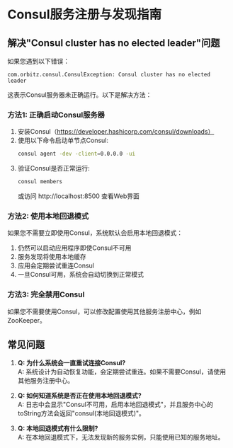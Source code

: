 # Consul服务注册与发现指南

## 解决"Consul cluster has no elected leader"问题

如果您遇到以下错误：
```
com.orbitz.consul.ConsulException: Consul cluster has no elected leader
```

这表示Consul服务器未正确运行。以下是解决方法：

### 方法1: 正确启动Consul服务器

1. 安装Consul（https://developer.hashicorp.com/consul/downloads）
2. 使用以下命令启动单节点Consul:
   ```bash
   consul agent -dev -client=0.0.0.0 -ui
   ```
3. 验证Consul是否正常运行:
   ```bash
   consul members
   ```
   或访问 http://localhost:8500 查看Web界面

### 方法2: 使用本地回退模式

如果您不需要立即使用Consul，系统默认会启用本地回退模式：

1. 仍然可以启动应用程序即使Consul不可用
2. 服务发现将使用本地缓存
3. 应用会定期尝试重连Consul
4. 一旦Consul可用，系统会自动切换到正常模式

### 方法3: 完全禁用Consul

如果您不需要使用Consul，可以修改配置使用其他服务注册中心，例如ZooKeeper。

## 常见问题

1. **Q: 为什么系统会一直重试连接Consul?**  
   A: 系统设计为自动恢复功能，会定期尝试重连。如果不需要Consul，请使用其他服务注册中心。

2. **Q: 如何知道系统是否正在使用本地回退模式?**  
   A: 日志中会显示"Consul不可用，启用本地回退模式"，并且服务中心的toString方法会返回"consul(本地回退模式)"。

3. **Q: 本地回退模式有什么限制?**  
   A: 在本地回退模式下，无法发现新的服务实例，只能使用已知的服务地址。
